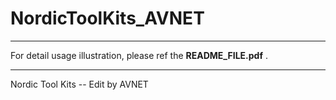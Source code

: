 # NordicToolKits_AVNET

----------------------------------------------------------------------------------------

For detail usage illustration, please ref the **README_FILE.pdf** .

----------------------------------------------------------------------------------------



Nordic Tool Kits -- Edit by AVNET

